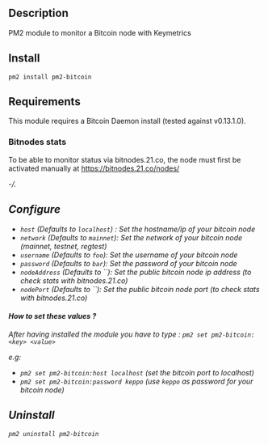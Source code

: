 ## Description

PM2 module to monitor a Bitcoin node with Keymetrics

## Install

`pm2 install pm2-bitcoin`

## Requirements

This module requires a Bitcoin Daemon install (tested against v0.13.1.0).

### Bitnodes stats
To be able to monitor status via bitnodes.21.co, the node must first be activated manually at https://bitnodes.21.co/nodes/<ADDRESS>-<PORT>/.

## Configure

- `host` (Defaults to `localhost`) : Set the hostname/ip of your bitcoin node
- `network` (Defaults to `mainnet`): Set the network of your bitcoin node (mainnet, testnet, regtest)
- `username` (Defaults to `foo`): Set the username of your bitcoin node
- `password` (Defaults to `bar`): Set the password of your bitcoin node
- `nodeAddress` (Defaults to ``): Set the public bitcoin node ip address (to check stats with bitnodes.21.co)
- `nodePort` (Defaults to ``): Set the public bitcoin node port (to check stats with bitnodes.21.co)

#### How to set these values ?

 After having installed the module you have to type :
`pm2 set pm2-bitcoin:<key> <value>`

e.g: 
- `pm2 set pm2-bitcoin:host localhost` (set the bitcoin port to localhost)
- `pm2 set pm2-bitcoin:password keppo` (use `keppo` as password for your bitcoin node)

## Uninstall

`pm2 uninstall pm2-bitcoin`